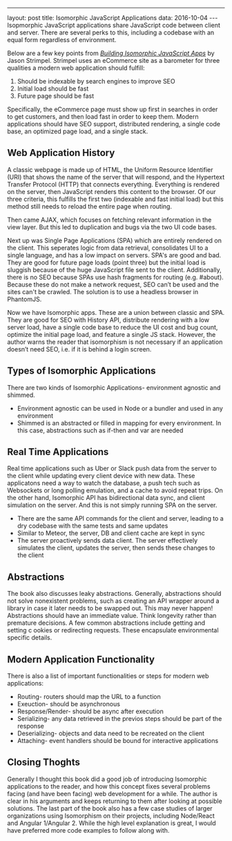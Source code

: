 ---
layout: post
title: Isomorphic JavaScript Applications
data: 2016-10-04
--- 
Isopmorphic JavaScript applications share JavaScript code between client and server. There are several perks to this, including a codebase with an equal form regardless of environment.

Below are a few key points from [*Building Isomorphic JavaScript Apps*](http://shop.oreilly.com/product/0636920042846.do) by Jason Strimpel. Strimpel uses an eCommerce site as a barometer for three qualities a modern web application should fulfill: 
1) Should be indexable by search engines to improve SEO
2) Initial load should be fast
3) Future page should be fast

Specifically, the eCommerce page must show up first in searches in order to get customers, and then load fast in order to keep them. Modern applications should have SEO support, distributed rendering, a single code base, an optimized page load, and a single stack.

## Web Application History
A classic webpage is made up of HTML, the Uniform Resource Identifier (URI) that shows the name of the server that will respond, and the Hypertext Transfer Protocol (HTTP) that connects everything. Everything is rendered on the server, then JavaScript renders this content to the browser. Of our three criteria, this fulfills the first two (indexable and fast initial load) but this method still needs to reload the entire page when routing.

Then came AJAX, which focuses on fetching relevant information in the view layer. But this led to duplication and bugs via the two UI code bases.

Next up was Single Page Applications (SPA) which are entirely rendered on the client. This seperates logic from data retrieval, consolidates UI to a single language, and has a low impact on servers. SPA's are good and bad. They are good for future page loads (point three) but the initial load is sluggish because of the huge JavaScript file sent to the client. Additionally, there is no SEO because SPAs use hash fragments for routing (e.g. #about). Because these do not make a network request, SEO can’t be used and the sites can't be crawled. The solution is to use a headless browser in PhantomJS.

Now we have Isomorphic apps. These are a union between classic and SPA. They are good for SEO with History API, distribute rendering with a low server load, have a single code base to reduce the UI cost and bug count, optimize the initial page load, and feature a single JS stack. However, the author warns the reader that isomorphism is not necessary if an application doesn’t  need SEO, i.e. if it is behind a login screen.

## Types of Isomorphic Applications
There are two kinds of Isomorphic Applications- environment agnostic and shimmed.
- Environment agnostic can be used in Node or a bundler and used in any environment
- Shimmed is an abstracted or filled in mapping for every environment. In this case, abstractions such as if-then and var are needed

## Real Time Applications
Real time applications such as Uber or Slack push data from the server to the client while updating every client device with new data. These applicatons need a way to watch the database, a push tech such as Websockets or long polling emulation, and a cache to avoid repeat trips. On the other hand, Isomorphic API has bidirectional data sync, and client simulation on the server. And this is not simply running SPA on the server.
- There are the same API commands for the client and server, leading to a dry codebase with the same tests and same updates
- Similar to Meteor, the server, DB and client cache are kept in sync
- The server proactively sends data client. The server effectively simulates the client, updates the server, then sends these changes to the client

## Abstractions
The book also discusses leaky abstractions. Generally, abstractions should not solve nonexistent problems, such as creating an API wrapper around a library in case it later needs to be swapped out. This may never happen! Abstractions should have an immediate value. Think longevity rather than premature decisions. A few common abstractions include getting and setting c ookies or redirecting requests. These encapsulate environmental specific details.

## Modern Application Functionality
There is also a list of important functionalities or steps for modern web applications:
- Routing- routers should map the URL to a function
- Exeuction- should be asynchronous
- Response/Render- should be async after execution
- Serializing- any data retrieved in the previos steps should be part of the response
- Deserializing- objects and data need to be recreated on the client
- Attaching- event handlers should be bound for interactive applications

## Closing Thoghts
Generally I thought this book did a good job of introducing Isomorphic applications to the reader, and how this concept fixes several problems facing (and have been facing) web development for a while. The author is clear in his arguments and keeps returning to them after looking at possible solutions. The last part of the book also has a few case studies of larger organizations using Isomorphism on their projects, including Node/React and Angular 1/Angular 2. While the high level explanation is great, I would have preferred more code examples to follow along with. 
